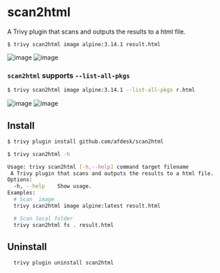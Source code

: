 # scan2html
A Trivy plugin that scans and outputs the results to a html file.

```
$ trivy scan2html image alpine:3.14.1 result.html
```
![image](https://user-images.githubusercontent.com/19297627/224302593-6873913c-d829-4769-84b6-643d00607a4a.png)
![image](https://user-images.githubusercontent.com/19297627/225588665-7b9dc56b-3326-4535-90f3-1dd81e389e5c.png)

### `scan2html` supports `--list-all-pkgs`
```sh
$ trivy scan2html image alpine:3.14.1 --list-all-pkgs r.html
```
![image](https://user-images.githubusercontent.com/19297627/226530343-100e3064-0b0a-4860-a439-b6dfd97ac7c3.png)
![image](https://user-images.githubusercontent.com/19297627/226530361-65acc67e-64c0-45f4-b514-31c514284c2f.png)

## Install
```sh
$ trivy plugin install github.com/afdesk/scan2html

$ trivy scan2html -h

Usage: trivy scan2html [-h,--help] command target filename
 A Trivy plugin that scans and outputs the results to a html file.
Options:
  -h, --help    Show usage.
Examples:
  # Scan  image
  trivy scan2html image alpine:latest result.html

  # Scan local folder
  trivy scan2html fs . result.html
```

## Uninstall
```sh
  trivy plugin uninstall scan2html
```

